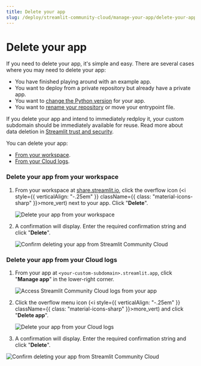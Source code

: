 ```yaml
---
title: Delete your app
slug: /deploy/streamlit-community-cloud/manage-your-app/delete-your-app
---
```


# Delete your app

If you need to delete your app, it's simple and easy. There are several cases where you may need to delete your app:

- You have finished playing around with an example app.
- You want to deploy from a private repository but already have a private app.
- You want to [change the Python version](/deploy/streamlit-community-cloud/manage-your-app/upgrade-python) for your app.
- You want to [rename your repository](/deploy/streamlit-community-cloud/manage-your-app/rename-your-app) or move your entrypoint file.

If you delete your app and intend to immediately redploy it, your custom subdomain should be immediately available for reuse. Read more about data deletion in [Streamlit trust and security](/deploy/streamlit-community-cloud/get-started/trust-and-security#data-deletion).

You can delete your app:

- [From your workspace](#delete-your-app-from-your-workspace).
- [From your Cloud logs](#delete-your-app-from-your-cloud-logs).

### Delete your app from your workspace

1. From your workspace at <a href="https://share.streamlit.io" target="_blank">share.streamlit.io</a>, click the overflow icon (<i style={{ verticalAlign: "-.25em" }} className={{ class: "material-icons-sharp" }}>more_vert</i>) next to your app. Click "**Delete**".

   ![Delete your app from your workspace](/images/streamlit-community-cloud/workspace-app-delete.png)

2. A confirmation will display. Enter the required confirmation string and click "**Delete**".

   <div style={{ maxWidth: '50%', margin: 'auto' }}>
   <Image alt="Confirm deleting your app from Streamlit Community Cloud" src="/images/streamlit-community-cloud/workspace-app-delete-confirm.png" clean />
   </div>

### Delete your app from your Cloud logs

1. From your app at `<your-custom-subdomain>.streamlit.app`, click "**Manage app**" in the lower-right corner.

   ![Access Streamlit Community Cloud logs from your app](/images/streamlit-community-cloud/cloud-logs-open.png)

2. Click the overflow menu icon (<i style={{ verticalAlign: "-.25em" }} className={{ class: "material-icons-sharp" }}>more_vert</i>) and click "**Delete app**".

   ![Delete your app from your Cloud logs](/images/streamlit-community-cloud/cloud-logs-menu-delete.png)

3. A confirmation will display. Enter the required confirmation string and click "**Delete**".

<div style={{ maxWidth: '50%', margin: 'auto' }}>
<Image alt="Confirm deleting your app from Streamlit Community Cloud" src="/images/streamlit-community-cloud/workspace-app-delete-confirm.png" clean />
</div>
